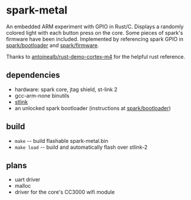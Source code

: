 spark-metal
===========

An embedded ARM experiment with GPIO in Rust/C. Displays a randomly colored light with each button press on the core.
Some pieces of spark's firmware have been included.
Implemented by referencing spark GPIO in
[spark/bootloader](https://github.com/spark/bootloader)
and [spark/firmware](https://github.com/spark/firmware).

Thanks to [antoinealb/rust-demo-cortex-m4](https://github.com/antoinealb/rust-demo-cortex-m4) for the helpful rust reference.

dependencies
----

* hardware: spark core, jtag shield, st-link 2
* gcc-arm-none binutils
* [stlink](https://github.com/texane/stlink)
* an unlocked spark bootloader (instructions at [spark/bootloader](https://github.com/spark/bootloader))

build
-----

* `make` -- build flashable spark-metal.bin
* `make load` -- build and automatically flash over stlink-2

plans
-----

* uart driver
* malloc
* driver for the core's CC3000 wifi module
